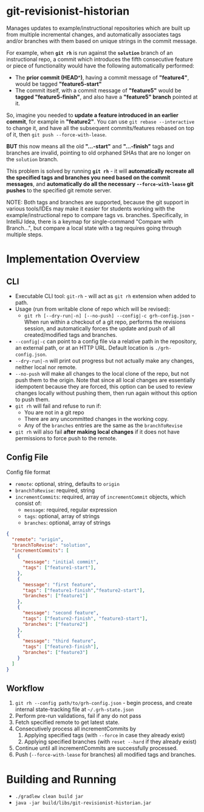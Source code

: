 # git-revisionist-historian

Manages updates to example/instructional repositories which are built up from multiple incremental changes, and
automatically associates tags and/or branches with them based on unique strings in the commit message.

For example, when **`git rh`** is run against the **`solution`** branch of an instructional repo, a commit which
introduces the fifth consecutive feature or piece of functionality would have the following automatically performed:
* The **prior commit (HEAD^)**, having a commit message of **"feature4"**, would be tagged **"feature5-start"**
* The commit itself, with a commit message of **"feature5"** would be **tagged "feature5-finish"**, and also
  have a **"feature5" branch** pointed at it.

So, imagine you needed to **update a feature introduced in an earlier commit**, for example in **"feature2"**.  You can
use `git rebase --interactive` to change it, and have all the subsequent commits/features rebased on top of it, then
`git push --force-with-lease`.

**BUT** this now means all the old **"...-start"** and **"...-finish"** tags and branches are invalid,
pointing to old orphaned SHAs that are no longer on the `solution` branch.

This problem is solved by running **`git rh`** - it will **automatically recreate all the specified tags and branches
you need based on the commit messages**, and **automatically do all the necessary `--force-with-lease` git pushes**
to the specified git remote server. 

NOTE: Both tags and branches are supported, because the git support in various tools/IDEs may make it easier
for students working with the example/instructional repo to compare tags vs. branches.  Specifically, in
IntelliJ Idea, there is a keymap for single-command "Compare with Branch...", but compare a local state with a 
tag requires going through multiple steps.

# Implementation Overview

## CLI

* Executable CLI tool: `git-rh` - will act as `git rh` extension when added to path.
* Usage (run from writable clone of repo which will be revised):
  * `git rh [--dry-run|-n] [--no-push] --config|-c grh-config.json` - When run within a checkout of a git repo, performs the revisions session,
    and automatically forces the update and push of all created/modified tags and branches.
* `--config|-c` can point to a config file via a relative path in the repository, an external path, or at an HTTP URL.  Default location is `./grh-config.json`.
* `--dry-run|-n` will print out progress but not actually make any changes, neither local nor remote.
* `--no-push` will make all changes to the local clone of the repo, but not push them to the origin.  Note that since
  all local changes are essentially idempotent because they are forced, this option can be used to review changes
  locally without pushing them, then run again without this option to push them. 
* `git rh` will fail and refuse to run if:
  * You are not in a git repo
  * There are any uncommitted changes in the working copy.
  * Any of the `branches` entries are the same as the `branchToRevise`
* `git rh` will also fail **after making local changes** if it does not have permissions to force push to the remote.

## Config File

Config file format

* `remote`: optional, string, defaults to `origin`
* `branchToRevise`: required, string
* `incrementCommits`: required, array of `incrementCommit` objects, which consist of:
  * `message`: required, regular expression
  * `tags`: optional, array of strings
  * `branches`: optional, array of strings

```json
{
  "remote": "origin",
  "branchToRevise": "solution",
  "incrementCommits": [
    {
      "message": "initial commit",
      "tags": ["feature1-start"],
    },
    {
      "message": "first feature",
      "tags": ["feature1-finish","feature2-start"],
      "branches": ["feature1"] 
    },
    {
      "message": "second feature",
      "tags": ["feature2-finish", "feature3-start"],
      "branches": ["feature2"] 
    },
    {
      "message": "third feature",
      "tags": ["feature3-finish"],
      "branches": ["feature3"] 
    }
  ]
}
```

## Workflow

1. `git rh --config path/to/grh-config.json` - begin process, and create internal state-tracking
   file at `~/.grh-state.json`
1. Perform pre-run validations, fail if any do not pass
1. Fetch specified remote to get latest state.
1. Consecutively process all incrementCommits by
    1. Applying specified tags (with `--force` in case they already exist)
    1. Applying specified branches (with `reset --hard` if they already exist)
1. Continue until all incrementCommits are successfully processed.
1. Push (`--force-with-lease` for branches) all modified tags and branches.

# Building and Running

* `./gradlew clean build jar`
* `java -jar build/libs/git-revisionist-historian.jar`